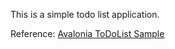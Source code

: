 ﻿This is a simple todo list application.

Reference:
[Avalonia ToDoList Sample](https://github.com/AvaloniaUI/Avalonia.Samples/tree/main/src/Avalonia.Samples/CompleteApps/SimpleToDoList)